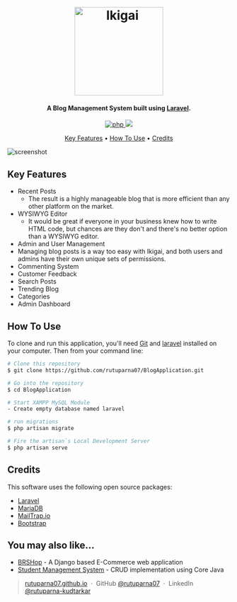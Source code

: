 
<h1 align="center">
  <br>
  <a href="#"><img src="https://github.com/rutuparna07/BlogApplication/blob/main/public/images/logo.png?raw=true" alt="Ikigai" width="200"></a>
  <br>
</h1>

<h4 align="center">A Blog Management System built using <a href="https://laravel.com/docs/8.x" target="_blank">Laravel</a>.</h4>

<p align="center">
  <a href="#">
    <img src="https://img.shields.io/packagist/php-v/laravel/laravel.svg"
         alt="php">
  </a>
  <a href="#">
      <img src="https://img.shields.io/codeclimate/maintainability-percentage/laravel/laravel.svg"></a>
</p>

<p align="center">
  <a href="#key-features">Key Features</a> •
  <a href="#how-to-use">How To Use</a> •
  <a href="#credits">Credits</a> 
</p>

![screenshot](https://github.com/rutuparna07/BlogApplication/blob/main/animate.gif)

## Key Features

* Recent Posts
  - The result is a highly manageable blog that is more efficient than any other platform on the market.
* WYSIWYG Editor
  - It would be great if everyone in your business knew how to write HTML code, but chances are they don't and there's no better option than a WYSIWYG editor.
* Admin and User Management  
* Managing blog posts is a way too easy with Ikigai, and both users and admins have their own unique sets of permissions.
* Commenting System
* Customer Feedback
* Search Posts
* Trending Blog
* Categories
* Admin Dashboard

## How To Use

To clone and run this application, you'll need [Git](https://git-scm.com) and [laravel](https://laravel.com/docs/7.x/installation)  installed on your computer. Then from your command line:

```bash
# Clone this repository
$ git clone https://github.com/rutuparna07/BlogApplication.git

# Go into the repository
$ cd BlogApplication

# Start XAMPP MySQL Module
- Create empty database named laravel

# run migrations
$ php artisan migrate

# Fire the artisan`s Local Development Server
$ php artisan serve
```

## Credits

This software uses the following open source packages:

- [Laravel](https://laravel.com/)
- [MariaDB](https://mariadb.org/)
- [MailTrap.io](https://mailtrap.io/)
- [Bootstrap](https://getbootstrap.com/)

## You may also like...

- [BRSHop](https://github.com/rutuparna07/BRShop) - A Django based E-Commerce web application
- [Student Management System](https://github.com/rutuparna07/StudentManagementSystem) - CRUD implementation using Core Java


> [rutuparna07.github.io](https://rutuparna07.github.io/rutuparna-kudtarkar/) &nbsp;&middot;&nbsp;
> GitHub [@rutuparna07](https://github.com/rutuparna07) &nbsp;&middot;&nbsp;
> LinkedIn [@rutuparna-kudtarkar](https://www.linkedin.com/in/rutuparna-kudtarkar/)

